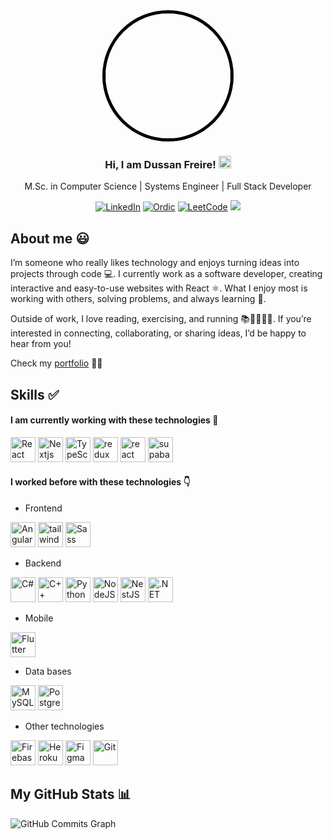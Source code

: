 <div align="center">
   <img src="https://github.com/user-attachments/assets/a3bee557-0d5f-4010-a036-aaac5048a349" width="200px" height="200px" style="border-radius: 50%; border: 5px solid #000;" />
   <h3 align="center">Hi, I am Dussan Freire! <img src="https://user-images.githubusercontent.com/18350557/176309783-0785949b-9127-417c-8b55-ab5a4333674e.gif" width="20" height="20" alt="HTML5"/></h3>
   <p align="center">M.Sc. in Computer Science | Systems Engineer | Full Stack Developer</p>
</div>




<div align="center">
  
  [![LinkedIn](https://img.shields.io/badge/-LinkedIn-blue?style=flat-square&logo=Linkedin&logoColor=white)](https://www.linkedin.com/in/dussan-freire/)
  [![Ordic](https://img.shields.io/badge/-Orcid-green?style=flat-square&logo=Orcid&logoColor=white)](https://orcid.org/0009-0009-6695-4871)
  [![LeetCode](https://img.shields.io/badge/-LeetCode-orange?style=flat-square&logo=Leetcode&logoColor=white)](https://leetcode.com/u/DussanFreire/)
  ![](https://komarev.com/ghpvc/?username=DussanFreire&color=blueviolet)

</div>


## About me 😃

I’m someone who really likes technology and enjoys turning ideas into projects through code 💻. I currently work as a software developer, creating interactive and easy-to-use websites with React ⚛️. What I enjoy most is working with others, solving problems, and always learning 🚀.

Outside of work, I love reading, exercising, and running 📚🏋️‍♂️🏃‍♂️. If you’re interested in connecting, collaborating, or sharing ideas, I’d be happy to hear from you!


Check my [portfolio](https://portafolio-dussanfreire.vercel.app/) 🚀😃 

## Skills  ✅

#### I am currently working with these technologies 💪

<p align="left">
   <img src="https://www.logo.wine/a/logo/React_(web_framework)/React_(web_framework)-Logo.wine.svg" width="40" height="40" alt="React" />
   <img src="https://static-00.iconduck.com/assets.00/nextjs-icon-512x512-y563b8iq.png" width="40" height="40" alt="Nextjs" />
   <img src="https://raw.githubusercontent.com/danielcranney/readme-generator/main/public/icons/skills/typescript-colored.svg" width="40" height="40" alt="TypeScript" />
   <img src="https://cdn.worldvectorlogo.com/logos/redux.svg" width="40" height="40" alt="redux" />
   <img src="https://github.com/user-attachments/assets/3890c889-b9b7-4afe-8faf-9480323671ed" width="40" height="40" alt="react query" />
   <img src="https://github.com/user-attachments/assets/6e4b45ae-84fb-4d02-b899-04caf573d199" width="auto" height="40" alt="supabase" />
</p>

#### I worked before with these technologies 👇
- Frontend

<p align="left">
   <img src="https://raw.githubusercontent.com/danielcranney/readme-generator/main/public/icons/skills/angularjs-colored.svg" width="40" height="40" alt="Angular" />
   <img src="https://upload.wikimedia.org/wikipedia/commons/thumb/d/d5/Tailwind_CSS_Logo.svg/512px-Tailwind_CSS_Logo.svg.png?20230715030042" width="auto" height="40" alt="tailwind css" />
   <img src="https://raw.githubusercontent.com/danielcranney/readme-generator/main/public/icons/skills/sass-colored.svg" width="40" height="40" alt="Sass" />
</p>

- Backend
<p>
   <img src="https://raw.githubusercontent.com/danielcranney/readme-generator/main/public/icons/skills/csharp-colored.svg" width="40" height="40" alt="C#" />
   <img src="https://raw.githubusercontent.com/danielcranney/readme-generator/main/public/icons/skills/cplusplus-colored.svg" width="40" height="40" alt="C++" />   
   <img src="https://raw.githubusercontent.com/danielcranney/readme-generator/main/public/icons/skills/python-colored.svg" width="40" height="40" alt="Python" />
   <img src="https://raw.githubusercontent.com/danielcranney/readme-generator/main/public/icons/skills/nodejs-colored.svg" width="40" height="40" alt="NodeJS" />
   <img src="https://raw.githubusercontent.com/danielcranney/readme-generator/main/public/icons/skills/nestjs-colored.svg" width="40" height="40" alt="NestJS" />
   <img src="https://upload.wikimedia.org/wikipedia/commons/thumb/7/7d/Microsoft_.NET_logo.svg/640px-Microsoft_.NET_logo.svg.png" width="40" height="40" alt=".NET" />
</p>


- Mobile
<p>
   <img src="https://raw.githubusercontent.com/danielcranney/readme-generator/main/public/icons/skills/flutter-colored.svg" width="40" height="40" alt="Flutter" />
</p>

- Data bases
<p>
   <img src="https://raw.githubusercontent.com/danielcranney/readme-generator/main/public/icons/skills/mysql-colored.svg" width="40" height="40" alt="MySQL" />
   <img src="https://raw.githubusercontent.com/danielcranney/readme-generator/main/public/icons/skills/postgresql-colored.svg" width="40" height="40" alt="PostgreSQL" />
</p>


- Other technologies 
<p>
   <img src="https://raw.githubusercontent.com/danielcranney/readme-generator/main/public/icons/skills/firebase-colored.svg" width="40" height="40" alt="Firebase" />
   <img src="https://raw.githubusercontent.com/danielcranney/readme-generator/main/public/icons/skills/heroku-colored.svg" width="40" height="40" alt="Heroku" />
   <img src="https://raw.githubusercontent.com/danielcranney/readme-generator/main/public/icons/skills/figma-colored.svg" width="40" height="40" alt="Figma" />
   <img src="https://raw.githubusercontent.com/danielcranney/readme-generator/main/public/icons/skills/git-colored.svg" width="40" height="40" alt="Git" />
</p>


## My GitHub Stats 📊

<img src="https://github-readme-activity-graph.vercel.app/graph?username=DussanFreire&bg_color=1c1917&color=ffffff&line=0891b2&point=ffffff&area_color=1c1917&area=true&hide_border=true&custom_title=GitHub%20Commits%20Graph" alt="GitHub Commits Graph" />


